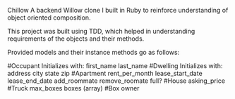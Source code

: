 Chillow
A backend Willow clone I built in Ruby to reinforce understanding of object oriented composition.

This project was built using TDD, which helped in understanding requirements of the objects and their methods.

Provided models and their instance methods go as follows:

#Occupant
Initializes with:
      first_name
      last_name
#Dwelling
Initializes with:
      address
      city
      state
      zip
#Apartment
      rent_per_month
      lease_start_date
      lease_end_date
      add_roommate
      remove_roomate
      full?
#House
      asking_price
#Truck
      max_boxes
      boxes (array)
#Box
      owner
